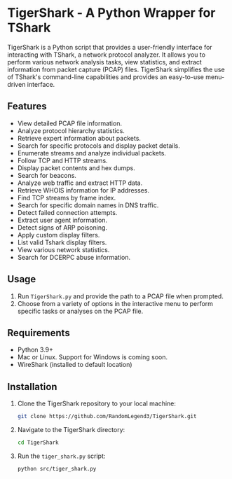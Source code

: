 # TigerShark - A Python Wrapper for TShark
TigerShark is a Python script that provides a user-friendly interface for interacting with TShark, a network protocol analyzer. It allows you to perform various network analysis tasks, view statistics, and extract information from packet capture (PCAP) files. TigerShark simplifies the use of TShark's command-line capabilities and provides an easy-to-use menu-driven interface.

## Features
- View detailed PCAP file information.
- Analyze protocol hierarchy statistics.
- Retrieve expert information about packets.
- Search for specific protocols and display packet details.
- Enumerate streams and analyze individual packets.
- Follow TCP and HTTP streams.
- Display packet contents and hex dumps.
- Search for beacons.
- Analyze web traffic and extract HTTP data.
- Retrieve WHOIS information for IP addresses.
- Find TCP streams by frame index.
- Search for specific domain names in DNS traffic.
- Detect failed connection attempts.
- Extract user agent information.
- Detect signs of ARP poisoning.
- Apply custom display filters.
- List valid Tshark display filters.
- View various network statistics.
- Search for DCERPC abuse information.

## Usage
1. Run `TigerShark.py` and provide the path to a PCAP file when prompted.
2. Choose from a variety of options in the interactive menu to perform specific tasks or analyses on the PCAP file.

## Requirements
- Python 3.9+
- Mac or Linux.  Support for Windows is coming soon.
- WireShark (installed to default location)

## Installation

1. Clone the TigerShark repository to your local machine:
   ```bash
   git clone https://github.com/RandomLegend3/TigerShark.git
   ```

2. Navigate to the TigerShark directory:
   ```bash
   cd TigerShark
   ```

3. Run the `tiger_shark.py` script:
   ```bash
   python src/tiger_shark.py
   ```
